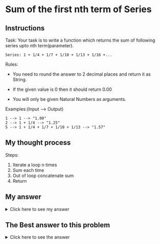 # Sum of the first nth term of Series
## Instructions

Task:
Your task is to write a function which returns the sum of following series upto nth term(parameter).
```
Series: 1 + 1/4 + 1/7 + 1/10 + 1/13 + 1/16 +...
```
Rules:
* You need to round the answer to 2 decimal places and return it as String.

* If the given value is 0 then it should return 0.00

* You will only be given Natural Numbers as arguments.

Examples:(Input --> Output)
```
1 --> 1 --> "1.00"
2 --> 1 + 1/4 --> "1.25"
5 --> 1 + 1/4 + 1/7 + 1/10 + 1/13 --> "1.57"
```

## My thought process
Steps:
  1. Iterate a loop n times
  2. Sum each time
  3. Out of loop concatenate sum
  4. Return

## My answer

<details> 
  <summary>Click here to see my answer</summary>

    public class NthSeries {
	
      public static String seriesSum(int n) {

        double sum = 1;
        double denominator = 4; 
        for(int i = 1; i < n; i++){
          sum += (1/denominator);
          denominator+= 3;
        }
        String s = String.format("%.2f", sum);
        return n == 0 ? "0.00" : s;
      }
    }

</details>

## The Best answer to this problem

<details> 
  <summary>Click here to see the answer</summary>

     public class NthSeries {
	
      public static String seriesSum(int n) {
        
        double sum = 0.0;
        for (int i = 0; i < n; i++)
          sum += 1.0 / (1 + 3 * i);
        
        return String.format("%.2f", sum);
        
      }
    }
    //by ptrgags
    
</details>
